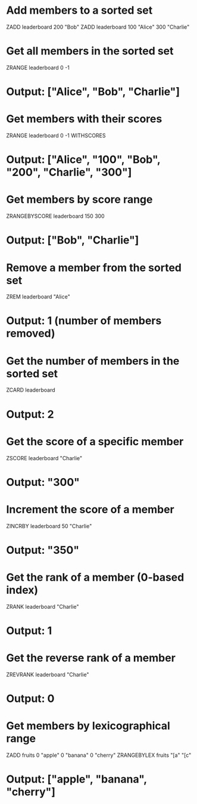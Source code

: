 # Add members to a sorted set
ZADD leaderboard 200 "Bob"
ZADD leaderboard 100 "Alice" 300 "Charlie"

# Get all members in the sorted set
ZRANGE leaderboard 0 -1
# Output: ["Alice", "Bob", "Charlie"]

# Get members with their scores
ZRANGE leaderboard 0 -1 WITHSCORES
# Output: ["Alice", "100", "Bob", "200", "Charlie", "300"]

# Get members by score range
ZRANGEBYSCORE leaderboard 150 300
# Output: ["Bob", "Charlie"]

# Remove a member from the sorted set
ZREM leaderboard "Alice"
# Output: 1 (number of members removed)

# Get the number of members in the sorted set
ZCARD leaderboard
# Output: 2

# Get the score of a specific member
ZSCORE leaderboard "Charlie"
# Output: "300"

# Increment the score of a member
ZINCRBY leaderboard 50 "Charlie"
# Output: "350"

# Get the rank of a member (0-based index)
ZRANK leaderboard "Charlie"
# Output: 1

# Get the reverse rank of a member
ZREVRANK leaderboard "Charlie"
# Output: 0

# Get members by lexicographical range
ZADD fruits 0 "apple" 0 "banana" 0 "cherry"
ZRANGEBYLEX fruits "[a" "[c"
# Output: ["apple", "banana", "cherry"]

